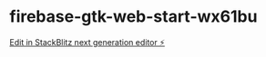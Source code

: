 # firebase-gtk-web-start-wx61bu

[Edit in StackBlitz next generation editor ⚡️](https://stackblitz.com/~/github.com/tvinchent-epsi/firebase-gtk-web-start-wx61bu)